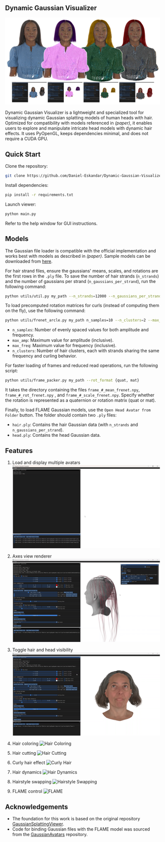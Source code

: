 ## Dynamic Gaussian Visualizer

![Banner image](assets/banner.png)

Dynamic Gaussian Visualizer is a lightweight and specialized tool for visualizing dynamic Gaussian splatting models of human heads with hair. Optimized for compatibility with models referenced in _(paper)_, it enables users to explore and manipulate intricate head models with dynamic hair effects. It uses PyOpenGL, keeps dependencies minimal, and does not require a CUDA GPU.

## Quick Start

Clone the repository:

```bash
git clone https://github.com/Daniel-Eskandar/Dynamic-Gaussian-Visualizer.git
```

Install dependencies:

```bash
pip install -r requirements.txt
```

Launch viewer:

```bash
python main.py
```

Refer to the help window for GUI instructions.

## Models

The Gaussian file loader is compatible with the official implementation and works best with models as described in _(paper)_. Sample models can be downloaded from [here](https://drive.google.com/file/d/1xwkqxQoLfkvDqnNHPqKXFU2KNDkx6-Ad/view?usp=drive_link).

For hair strand files, ensure the gaussians' means, scales, and rotations are the first rows in the `.ply` file. To save the number of hair strands (`n_strands`) and the number of gaussians per strand (`n_gaussians_per_strand`), run the following command:

```bash
python utils/util.py my_path --n_strands=12000 --n_gaussians_per_strand=31
```

To load precomputed rotation matrices for curls (instead of computing them on the fly), use the following command:

```bash
python utils/frenet_arcle.py my_path n_samples=10 --n_clusters=2 --max_amp=0.025 --max_freq=3
```

-   `n_samples`: Number of evenly spaced values for both amplitude and frequency.
-   `max_amp`: Maximum value for amplitude (inclusive).
-   `max_freq`: Maximum value for frequency (inclusive).
-   `n_clusters`: Number of hair clusters, each with strands sharing the same frequency and curling behavior.

For faster loading of frames and reduced read operations, run the following script:

```bash
python utils/frame_packer.py my_path --rot_format {quat, mat}
```

It takes the directory containing the files `frame_#_mean_frenet.npy`, `frame_#_rot_frenet.npy` , and `frame_#_scale_frenet.npy`. Specify whether the rotation is represented as a quaternion or rotation matrix (quat or mat).

Finally, to load FLAME Gaussian models, use the `Open Head Avatar from Folder` button. The folder should contain two `.ply` files:

-   `hair.ply`: Contains the hair Gaussian data (with `n_strands` and `n_gaussians_per_strand`).
-   `head.ply`: Contains the head Gaussian data.

## Features

1. Load and display multiple avatars
   ![Multiple Avatars](assets/multiple_avatars.gif)

2. Axes view renderer
   ![Axes Renderer](assets/axes_renderer.gif)

3. Toggle hair and head visibility
   ![Visibility](assets/visibility.gif)

4. Hair coloring
   ![Hair Coloring](assets/hair_coloring.gif)

5. Hair cutting
   ![Hair Cutting](assets/hair_cutting.gif)

6. Curly hair effect
   ![Curly Hair](assets/curly_hair.gif)

7. Hair dynamics
   ![Hair Dynamics](assets/hair_dynamics.gif)

8. Hairstyle swapping
   ![Hairstyle Swapping](assets/hairstyle_swapping.gif)

9. FLAME control
   ![FLAME](assets/flame.gif)

## Acknowledgements

-   The foundation for this work is based on the original repository [GaussianSplattingViewer](https://github.com/limacv/GaussianSplattingViewer).
-   Code for binding Gaussian files with the FLAME model was sourced from the [GaussianAvatars](https://github.com/ShenhanQian/GaussianAvatars) repository.
